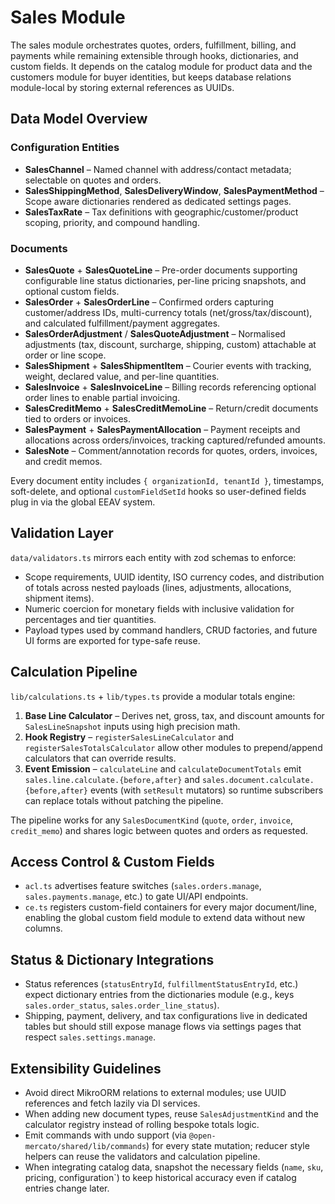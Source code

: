 # Sales Module

The sales module orchestrates quotes, orders, fulfillment, billing, and payments while remaining extensible through hooks, dictionaries, and custom fields. It depends on the catalog module for product data and the customers module for buyer identities, but keeps database relations module-local by storing external references as UUIDs.

## Data Model Overview

### Configuration Entities

- **SalesChannel** – Named channel with address/contact metadata; selectable on quotes and orders.
- **SalesShippingMethod**, **SalesDeliveryWindow**, **SalesPaymentMethod** – Scope aware dictionaries rendered as dedicated settings pages.
- **SalesTaxRate** – Tax definitions with geographic/customer/product scoping, priority, and compound handling.

### Documents

- **SalesQuote** + **SalesQuoteLine** – Pre-order documents supporting configurable line status dictionaries, per-line pricing snapshots, and optional custom fields.
- **SalesOrder** + **SalesOrderLine** – Confirmed orders capturing customer/address IDs, multi-currency totals (net/gross/tax/discount), and calculated fulfillment/payment aggregates.
- **SalesOrderAdjustment** / **SalesQuoteAdjustment** – Normalised adjustments (tax, discount, surcharge, shipping, custom) attachable at order or line scope.
- **SalesShipment** + **SalesShipmentItem** – Courier events with tracking, weight, declared value, and per-line quantities.
- **SalesInvoice** + **SalesInvoiceLine** – Billing records referencing optional order lines to enable partial invoicing.
- **SalesCreditMemo** + **SalesCreditMemoLine** – Return/credit documents tied to orders or invoices.
- **SalesPayment** + **SalesPaymentAllocation** – Payment receipts and allocations across orders/invoices, tracking captured/refunded amounts.
- **SalesNote** – Comment/annotation records for quotes, orders, invoices, and credit memos.

Every document entity includes `{ organizationId, tenantId }`, timestamps, soft-delete, and optional `customFieldSetId` hooks so user-defined fields plug in via the global EEAV system.

## Validation Layer

`data/validators.ts` mirrors each entity with zod schemas to enforce:

- Scope requirements, UUID identity, ISO currency codes, and distribution of totals across nested payloads (lines, adjustments, allocations, shipment items).
- Numeric coercion for monetary fields with inclusive validation for percentages and tier quantities.
- Payload types used by command handlers, CRUD factories, and future UI forms are exported for type-safe reuse.

## Calculation Pipeline

`lib/calculations.ts` + `lib/types.ts` provide a modular totals engine:

1. **Base Line Calculator** – Derives net, gross, tax, and discount amounts for `SalesLineSnapshot` inputs using high precision math.
2. **Hook Registry** – `registerSalesLineCalculator` and `registerSalesTotalsCalculator` allow other modules to prepend/append calculators that can override results.
3. **Event Emission** – `calculateLine` and `calculateDocumentTotals` emit `sales.line.calculate.{before,after}` and `sales.document.calculate.{before,after}` events (with `setResult` mutators) so runtime subscribers can replace totals without patching the pipeline.

The pipeline works for any `SalesDocumentKind` (`quote`, `order`, `invoice`, `credit_memo`) and shares logic between quotes and orders as requested.

## Access Control & Custom Fields

- `acl.ts` advertises feature switches (`sales.orders.manage`, `sales.payments.manage`, etc.) to gate UI/API endpoints.
- `ce.ts` registers custom-field containers for every major document/line, enabling the global custom field module to extend data without new columns.

## Status & Dictionary Integrations

- Status references (`statusEntryId`, `fulfillmentStatusEntryId`, etc.) expect dictionary entries from the dictionaries module (e.g., keys `sales.order_status`, `sales.order_line_status`).
- Shipping, payment, delivery, and tax configurations live in dedicated tables but should still expose manage flows via settings pages that respect `sales.settings.manage`.

## Extensibility Guidelines

- Avoid direct MikroORM relations to external modules; use UUID references and fetch lazily via DI services.
- When adding new document types, reuse `SalesAdjustmentKind` and the calculator registry instead of rolling bespoke totals logic.
- Emit commands with undo support (via `@open-mercato/shared/lib/commands`) for every state mutation; reducer style helpers can reuse the validators and calculation pipeline.
- When integrating catalog data, snapshot the necessary fields (`name`, `sku`, pricing, configuration`) to keep historical accuracy even if catalog entries change later.

